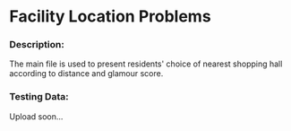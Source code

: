 # Facility Location Problems

### Description:
The main file is used to present residents' choice of nearest shopping hall according to distance and glamour score.

### Testing Data:
Upload soon...

